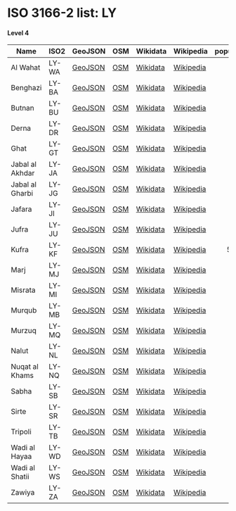 # ISO 3166-2 list: LY


#### Level 4
Name | ISO2 | GeoJSON | OSM | Wikidata | Wikipedia | population 
--- | --- | --- | --- | --- | --- | --: 
Al Wahat | LY-WA | [GeoJSON](../../geojson/high/iso2/LY/LY-WA.geojson) | [OSM](https://www.openstreetmap.org/relation/2060169) | [Wikidata](https://www.wikidata.org/wiki/Q26000) | [Wikipedia](http://en.wikipedia.org/wiki/ar%3A%D8%B4%D8%B9%D8%A8%D9%8A%D8%A9%20%D8%A7%D9%84%D9%88%D8%A7%D8%AD%D8%A7%D8%AA) | 
Benghazi | LY-BA | [GeoJSON](../../geojson/high/iso2/LY/LY-BA.geojson) | [OSM](https://www.openstreetmap.org/relation/2060170) | [Wikidata](https://www.wikidata.org/wiki/Q33507) | [Wikipedia](http://en.wikipedia.org/wiki/ar%3A%D8%B4%D8%B9%D8%A8%D9%8A%D8%A9_%D8%A8%D9%86%D8%BA%D8%A7%D8%B2%D9%8A) | 
Butnan | LY-BU | [GeoJSON](../../geojson/high/iso2/LY/LY-BU.geojson) | [OSM](https://www.openstreetmap.org/relation/2060171) | [Wikidata](https://www.wikidata.org/wiki/Q25931) | [Wikipedia](http://en.wikipedia.org/wiki/ar%3A%D8%B4%D8%B9%D8%A8%D9%8A%D8%A9%20%D8%A7%D9%84%D8%A8%D8%B7%D9%86%D8%A7%D9%86) | 
Derna | LY-DR | [GeoJSON](../../geojson/high/iso2/LY/LY-DR.geojson) | [OSM](https://www.openstreetmap.org/relation/2060172) | [Wikidata](https://www.wikidata.org/wiki/Q26124) | [Wikipedia](http://en.wikipedia.org/wiki/en%3ADerna%20District) | 
Ghat | LY-GT | [GeoJSON](../../geojson/high/iso2/LY/LY-GT.geojson) | [OSM](https://www.openstreetmap.org/relation/2060173) | [Wikidata](https://www.wikidata.org/wiki/Q48236) | [Wikipedia](http://en.wikipedia.org/wiki/ar%3A%D8%B4%D8%B9%D8%A8%D9%8A%D8%A9%20%D8%BA%D8%A7%D8%AA) | 
Jabal al Akhdar | LY-JA | [GeoJSON](../../geojson/high/iso2/LY/LY-JA.geojson) | [OSM](https://www.openstreetmap.org/relation/2060174) | [Wikidata](https://www.wikidata.org/wiki/Q32841) | [Wikipedia](http://en.wikipedia.org/wiki/en%3AJabal%20al%20Akhdar) | 
Jabal al Gharbi | LY-JG | [GeoJSON](../../geojson/high/iso2/LY/LY-JG.geojson) | [OSM](https://www.openstreetmap.org/relation/2060175) | [Wikidata](https://www.wikidata.org/wiki/Q25632) | [Wikipedia](http://en.wikipedia.org/wiki/en%3AJabal%20al%20Gharbi%20District) | 
Jafara | LY-JI | [GeoJSON](../../geojson/high/iso2/LY/LY-JI.geojson) | [OSM](https://www.openstreetmap.org/relation/2060176) | [Wikidata](https://www.wikidata.org/wiki/Q329060) | [Wikipedia](http://en.wikipedia.org/wiki/en%3AJafara) | 
Jufra | LY-JU | [GeoJSON](../../geojson/high/iso2/LY/LY-JU.geojson) | [OSM](https://www.openstreetmap.org/relation/2060177) | [Wikidata](https://www.wikidata.org/wiki/Q48247) | [Wikipedia](http://en.wikipedia.org/wiki/en%3AJufra%20District) | 
Kufra | LY-KF | [GeoJSON](../../geojson/high/iso2/LY/LY-KF.geojson) | [OSM](https://www.openstreetmap.org/relation/2060178) | [Wikidata](https://www.wikidata.org/wiki/Q48200) | [Wikipedia](http://en.wikipedia.org/wiki/ar%3A%D8%A8%D9%84%D8%AF%D9%8A%D8%A9%20%D8%A7%D9%84%D9%83%D9%81%D8%B1%D8%A9) | 50,104
Marj | LY-MJ | [GeoJSON](../../geojson/high/iso2/LY/LY-MJ.geojson) | [OSM](https://www.openstreetmap.org/relation/2060179) | [Wikidata](https://www.wikidata.org/wiki/Q26023) | [Wikipedia](http://en.wikipedia.org/wiki/en%3AMarj%20District) | 
Misrata | LY-MI | [GeoJSON](../../geojson/high/iso2/LY/LY-MI.geojson) | [OSM](https://www.openstreetmap.org/relation/2060180) | [Wikidata](https://www.wikidata.org/wiki/Q32845) | [Wikipedia](http://en.wikipedia.org/wiki/en%3AMisrata%20District) | 
Murqub | LY-MB | [GeoJSON](../../geojson/high/iso2/LY/LY-MB.geojson) | [OSM](https://www.openstreetmap.org/relation/3795005) | [Wikidata](https://www.wikidata.org/wiki/Q209778) | [Wikipedia](http://en.wikipedia.org/wiki/en%3AMurqub%20District) | 
Murzuq | LY-MQ | [GeoJSON](../../geojson/high/iso2/LY/LY-MQ.geojson) | [OSM](https://www.openstreetmap.org/relation/2060181) | [Wikidata](https://www.wikidata.org/wiki/Q48239) | [Wikipedia](http://en.wikipedia.org/wiki/en%3AMurzuq%20District) | 
Nalut | LY-NL | [GeoJSON](../../geojson/high/iso2/LY/LY-NL.geojson) | [OSM](https://www.openstreetmap.org/relation/2060182) | [Wikidata](https://www.wikidata.org/wiki/Q27659) | [Wikipedia](http://en.wikipedia.org/wiki/ar%3A%D8%B4%D8%B9%D8%A8%D9%8A%D8%A9%20%D9%86%D8%A7%D9%84%D9%88%D8%AA) | 
Nuqat al Khams | LY-NQ | [GeoJSON](../../geojson/high/iso2/LY/LY-NQ.geojson) | [OSM](https://www.openstreetmap.org/relation/2060183) | [Wikidata](https://www.wikidata.org/wiki/Q26161) | [Wikipedia](http://en.wikipedia.org/wiki/en%3ANuqat%20al%20Khams) | 
Sabha | LY-SB | [GeoJSON](../../geojson/high/iso2/LY/LY-SB.geojson) | [OSM](https://www.openstreetmap.org/relation/2060184) | [Wikidata](https://www.wikidata.org/wiki/Q26132) | [Wikipedia](http://en.wikipedia.org/wiki/en%3ASabha%20District) | 
Sirte | LY-SR | [GeoJSON](../../geojson/high/iso2/LY/LY-SR.geojson) | [OSM](https://www.openstreetmap.org/relation/2060185) | [Wikidata](https://www.wikidata.org/wiki/Q26417) | [Wikipedia](http://en.wikipedia.org/wiki/en%3ASirte%20District) | 
Tripoli | LY-TB | [GeoJSON](../../geojson/high/iso2/LY/LY-TB.geojson) | [OSM](https://www.openstreetmap.org/relation/2060186) | [Wikidata](https://www.wikidata.org/wiki/Q32837) | [Wikipedia](http://en.wikipedia.org/wiki/ar%3A%D8%A8%D9%84%D8%AF%D9%8A%D8%A9%20%D8%B7%D8%B1%D8%A7%D8%A8%D9%84%D8%B3) | 
Wadi al Hayaa | LY-WD | [GeoJSON](../../geojson/high/iso2/LY/LY-WD.geojson) | [OSM](https://www.openstreetmap.org/relation/2060187) | [Wikidata](https://www.wikidata.org/wiki/Q48233) | [Wikipedia](http://en.wikipedia.org/wiki/en%3AWadi%20al%20Hayaa%20District) | 
Wadi al Shatii | LY-WS | [GeoJSON](../../geojson/high/iso2/LY/LY-WS.geojson) | [OSM](https://www.openstreetmap.org/relation/2060188) | [Wikidata](https://www.wikidata.org/wiki/Q48232) | [Wikipedia](http://en.wikipedia.org/wiki/ar%3A%D8%B4%D8%B9%D8%A8%D9%8A%D8%A9%20%D9%88%D8%A7%D8%AF%D9%8A%20%D8%A7%D9%84%D8%B4%D8%A7%D8%B7%D8%A6) | 
Zawiya | LY-ZA | [GeoJSON](../../geojson/high/iso2/LY/LY-ZA.geojson) | [OSM](https://www.openstreetmap.org/relation/2060189) | [Wikidata](https://www.wikidata.org/wiki/Q26153) | [Wikipedia](http://en.wikipedia.org/wiki/en%3AZawiya%20District) | 
